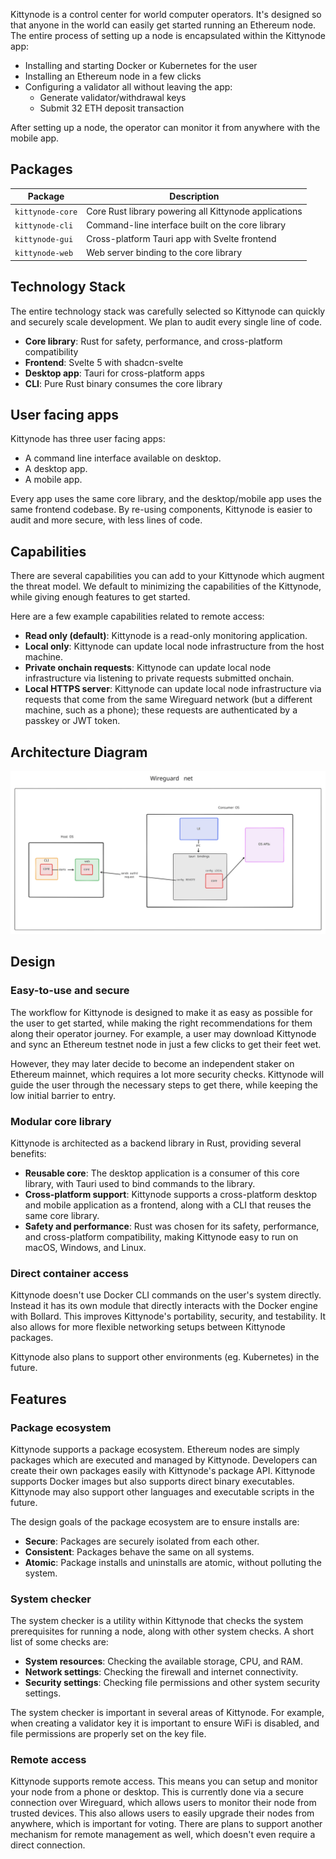 Kittynode is a control center for world computer operators. It's designed so that anyone in the world can easily get started running an Ethereum node. The entire process of setting up a node is encapsulated within the Kittynode app:

- Installing and starting Docker or Kubernetes for the user
- Installing an Ethereum node in a few clicks
- Configuring a validator all without leaving the app:
  - Generate validator/withdrawal keys
  - Submit 32 ETH deposit transaction

After setting up a node, the operator can monitor it from anywhere with the mobile app.

## Packages

| Package          | Description                                           |
| ---------------- | ----------------------------------------------------- |
| `kittynode-core` | Core Rust library powering all Kittynode applications |
| `kittynode-cli`  | Command-line interface built on the core library      |
| `kittynode-gui`  | Cross-platform Tauri app with Svelte frontend         |
| `kittynode-web`  | Web server binding to the core library                |

## Technology Stack

The entire technology stack was carefully selected so Kittynode can quickly and securely scale development. We plan to audit every single line of code.

- **Core library**: Rust for safety, performance, and cross-platform compatibility
- **Frontend**: Svelte 5 with shadcn-svelte
- **Desktop app**: Tauri for cross-platform apps
- **CLI**: Pure Rust binary consumes the core library

## User facing apps

Kittynode has three user facing apps:

- A command line interface available on desktop.
- A desktop app.
- A mobile app.

Every app uses the same core library, and the desktop/mobile app uses the same frontend codebase. By re-using components, Kittynode is easier to audit and more secure, with less lines of code.

## Capabilities

There are several capabilities you can add to your Kittynode which augment the threat model. We default to minimizing the capabilities of the Kittynode, while giving enough features to get started.

Here are a few example capabilities related to remote access:

- **Read only (default)**: Kittynode is a read-only monitoring application.
- **Local only**: Kittynode can update local node infrastructure from the host machine.
- **Private onchain requests**: Kittynode can update local node infrastructure via listening to private requests submitted onchain.
- **Local HTTPS server**: Kittynode can update local node infrastructure via requests that come from the same Wireguard network (but a different machine, such as a phone); these requests are authenticated by a passkey or JWT token.

## Architecture Diagram

![Kittynode architecture diagram](./assets/diagrams/diagram.svg)

## Design

### Easy-to-use and secure

The workflow for Kittynode is designed to make it as easy as possible for the user to get started, while making the right recommendations for them along their operator journey. For example, a user may download Kittynode and sync an Ethereum testnet node in just a few clicks to get their feet wet.

However, they may later decide to become an independent staker on Ethereum mainnet, which requires a lot more security checks. Kittynode will guide the user through the necessary steps to get there, while keeping the low initial barrier to entry.

### Modular core library

Kittynode is architected as a backend library in Rust, providing several benefits:

- **Reusable core**: The desktop application is a consumer of this core library, with Tauri used to bind commands to the library.
- **Cross-platform support**: Kittynode supports a cross-platform desktop and mobile application as a frontend, along with a CLI that reuses the same core library.
- **Safety and performance**: Rust was chosen for its safety, performance, and cross-platform compatibility, making Kittynode easy to run on macOS, Windows, and Linux.

### Direct container access

Kittynode doesn't use Docker CLI commands on the user's system directly. Instead it has its own module that directly interacts with the Docker engine with Bollard. This improves Kittynode's portability, security, and testability. It also allows for more flexible networking setups between Kittynode packages.

Kittynode also plans to support other environments (eg. Kubernetes) in the future.

## Features

### Package ecosystem

Kittynode supports a package ecosystem. Ethereum nodes are simply packages which are executed and managed by Kittynode. Developers can create their own packages easily with Kittynode's package API. Kittynode supports Docker images but also supports direct binary executables. Kittynode may also support other languages and executable scripts in the future.

The design goals of the package ecosystem are to ensure installs are:

- **Secure**: Packages are securely isolated from each other.
- **Consistent**: Packages behave the same on all systems.
- **Atomic**: Package installs and uninstalls are atomic, without polluting the system.

### System checker

The system checker is a utility within Kittynode that checks the system prerequisites for running a node, along with other system checks. A short list of some checks are:

- **System resources**: Checking the available storage, CPU, and RAM.
- **Network settings**: Checking the firewall and internet connectivity.
- **Security settings**: Checking file permissions and other system security settings.

The system checker is important in several areas of Kittynode. For example, when creating a validator key it is important to ensure WiFi is disabled, and file permissions are properly set on the key file.

### Remote access

Kittynode supports remote access. This means you can setup and monitor your node from a phone or desktop. This is currently done via a secure connection over Wireguard, which allows users to monitor their node from trusted devices. This also allows users to easily upgrade their nodes from anywhere, which is important for voting. There are plans to support another mechanism for remote management as well, which doesn't even require a direct connection.
